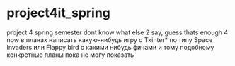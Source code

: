# project4it_spring
project 4 spring semester
dont know what else 2 say, guess thats enough 4 now
в планах написать какую-нибудь игру с Tkinter* по типу Space Invaders или Flappy bird с какими нибудь фичами и тому подобному
конкретные планы пока не могу показать
